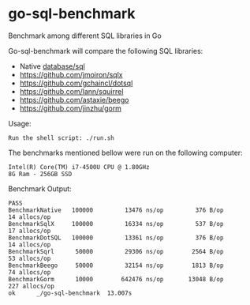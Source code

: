 go-sql-benchmark
================

Benchmark among different SQL libraries in Go


Go-sql-benchmark will compare the following SQL libraries:

- Native [database/sql](http://golang.org/pkg/database/sql/driver/)
- https://github.com/jmoiron/sqlx
- https://github.com/gchaincl/dotsql
- https://github.com/lann/squirrel
- https://github.com/astaxie/beego
- https://github.com/jinzhu/gorm


Usage:

    Run the shell script: ./run.sh


The benchmarks mentioned bellow were run on the following computer:

    Intel(R) Core(TM) i7-4500U CPU @ 1.80GHz
    8G Ram - 256GB SSD


Benchmark Output:

    PASS
    BenchmarkNative   100000         13476 ns/op         376 B/op         14 allocs/op
    BenchmarkSqlX     100000         16334 ns/op         537 B/op         17 allocs/op
    BenchmarkDotSQL   100000         13361 ns/op         376 B/op         14 allocs/op
    BenchmarkSqrl      50000         29306 ns/op        2564 B/op         53 allocs/op
    BenchmarkBeego     50000         32154 ns/op        1813 B/op         74 allocs/op
    BenchmarkGorm      10000        642476 ns/op       13048 B/op        227 allocs/op
    ok      _/go-sql-benchmark  13.007s

